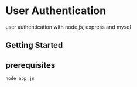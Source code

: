 # User Authentication
user authentication with node.js, express and mysql

## Getting Started

## prerequisites


```
node app.js
```

